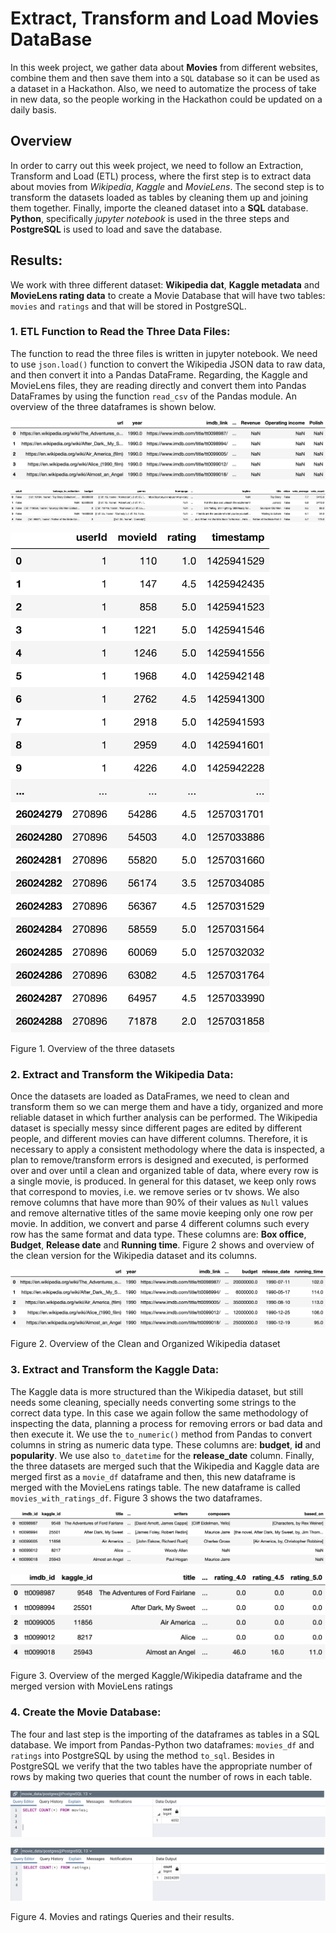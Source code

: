 # Extract, Transform and Load Movies DataBase

In this week project, we gather data about **Movies** from different websites, combine them and then save them into a `SQL` database so it can be used as a dataset in a Hackathon. Also, we need to automatize the process of take in new data, so the people working in the Hackathon could be updated on a daily basis.

## Overview

In order to carry out this week project, we need to follow an Extraction, Transform and Load (ETL) process, where  the first step is to extract data about movies from *Wikipedia*, *Kaggle* and *MovieLens*.  The second step is to transform the datasets loaded as tables by cleaning them up and joining them together.  Finally,  importe the cleaned dataset into a  **SQL** database.  **Python**, specifically *jupyter notebook* is used in the three steps and **PostgreSQL** is used to load and save the database.

## Results:

We work with three different dataset: **Wikipedia dat**, **Kaggle metadata** and **MovieLens rating data** to create a Movie Database that will have two tables: `movies` and `ratings` and that will be stored in PostgreSQL.

### 1. ETL Function to Read the Three Data Files:

The function to read the three files is written in jupyter notebook.  We need to use `json.load()` function to convert the Wikipedia JSON data to raw data, and then convert it into a Pandas DataFrame. Regarding, the Kaggle and MovieLens files, they are reading directly and convert them into Pandas DataFrames by using the function `read_csv` of the Pandas module.  An overview of the three dataframes is shown below.

![wiki_1](https://raw.githubusercontent.com/LeidyDoradoM/MoviesETL_Challenge/main/Resources/df_wiki_del1.png)

![kaggle_1](https://raw.githubusercontent.com/LeidyDoradoM/MoviesETL_Challenge/main/Resources/df_kaggle_del1.png)

![ratings_1](https://raw.githubusercontent.com/LeidyDoradoM/MoviesETL_Challenge/main/Resources/df_ratings_del1.png)

Figure 1. Overview of the three datasets

### 2. Extract and Transform the Wikipedia Data:

Once the datasets are loaded as DataFrames, we need to clean and transform them so we can merge them and have a tidy, organized and more reliable dataset in which further analysis can be performed.  The Wikipedia dataset is specially messy since different pages are edited by different people, and different movies can have different columns.  Therefore, it is necessary to apply a consistent methodology where the data is inspected, a plan to remove/transform errors is designed and executed, is performed over and over until a clean and organized table of data, where every row is a single movie, is produced.
In general for this dataset, we keep only rows that correspond to movies, i.e. we remove series or tv shows. We also remove columns that have more than 90% of their values as `Null` values and remove alternative titles of the same movie keeping only one row per movie.  In addition, we convert and parse 4 different columns such every row has the same format and data type. These columns are: **Box office**, **Budget**, **Release date** and **Running time**.  Figure 2 shows and overview of the clean version for the Wikipedia dataset and its columns.

![wiki_2](https://raw.githubusercontent.com/LeidyDoradoM/MoviesETL_Challenge/main/Resources/df_wiki_del2.png)

Figure 2. Overview of the Clean and Organized Wikipedia dataset

### 3. Extract and Transform the Kaggle Data:

The Kaggle data is more structured than the Wikipedia dataset, but still needs some cleaning, specially needs converting some strings to the correct data type. In this case we again follow the same methodology of inspecting the data, planning a process for removing errors or bad data and then execute it. We use the `to_numeric()` method from Pandas to convert columns in string as numeric data type. These columns are: **budget**, **id** and **popularity**.  We use also `to_datetime` for the **release_date** column.  Finally, the three datasets are merged such that the Wikipedia and Kaggle data are merged first as a `movie_df` dataframe and then, this new dataframe is merged with the MovieLens ratings table.  The new dataframe is called `movies_with_ratings_df`.
Figure 3 shows the two dataframes.

![movies_3](https://raw.githubusercontent.com/LeidyDoradoM/MoviesETL_Challenge/main/Resources/df_movies_del3.png)

![moviesrat_3](https://raw.githubusercontent.com/LeidyDoradoM/MoviesETL_Challenge/main/Resources/df_moviesrat_del3.png)

Figure 3. Overview of the merged Kaggle/Wikipedia dataframe and the merged version with MovieLens ratings

### 4. Create the Movie Database:

The four and last step is the importing of the dataframes as tables in a SQL database.  We import from Pandas-Python two dataframes: `movies_df` and `ratings` into PostgreSQL by using the method `to_sql`. Besides in PostgreSQL we verify that the two tables have the appropriate number of rows by making two queries that count the number of rows in each table.

![movies_query](https://raw.githubusercontent.com/LeidyDoradoM/MoviesETL_Challenge/main/Resources/movies_query.png)

![ratings_query](https://raw.githubusercontent.com/LeidyDoradoM/MoviesETL_Challenge/main/Resources/ratings_query.png)

Figure 4. Movies and ratings Queries and their results.
